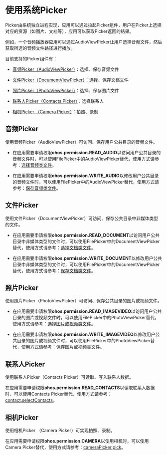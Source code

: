 # 使用系统Picker

Picker由系统独立进程实现，应用可以通过拉起Picker组件，用户在Picker上选择对应的资源（如图片、文档等），应用可以获取Picker返回的结果。

例如，一个音频播放器应用可以通过AudioViewPicker让用户选择音频文件，然后获取所选的音频文件路径进行播放。

目前支持的Picker组件有：

- [音频Picker（AudioViewPicker）](#音频picker)：选择、保存音频文件

- [文件Picker（DocumentViewPicker）](#文件picker)：选择、保存文档文件

- [照片Picker（PhotoViewPicker）](#照片picker)：选择、保存图片文件

- [联系人Picker（Contacts Picker）](#联系人picker)：选择联系人

- [相机Picker （Camera Picker）](#相机picker)：拍照、录制

## 音频Picker

使用音频Picker（AudioViewPicker）可访问、保存用户公共目录的音频文件。

- 在应用需要申请权限**ohos.permission.READ_AUDIO**以访问用户公共目录的音频文件时，可以使用FilePicker中的AudioViewPicker替代，使用方式请参考：[选择音频类文件](../../file-management/select-user-file.md#选择音频类文件)。

- 在应用需要申请权限**ohos.permission.WRITE_AUDIO**以修改用户公共目录的音频文件时，可以使用FilePicker中的AudioViewPicker替代，使用方式请参考：[保存音频类文件](../../file-management/save-user-file.md#保存音频类文件)。

## 文件Picker

使用文件Picker（DocumentViewPicker）可访问、保存公共目录中非媒体类型的文件。

- 在应用需要申请权限**ohos.permission.READ_DOCUMENT**以访问用户公共目录中非媒体类型的文件时，可以使用FilePicker中的DocumentViewPicker替代，使用方式请参考：[选择文档类文件](../../file-management/select-user-file.md#选择文档类文件)。

- 在应用需要申请权限**ohos.permission.WRITE_DOCUMENT**以修改用户公共目录中非媒体类型的文件时，可以使用FilePicker中的DocumentViewPicker替代，使用方式请参考：[保存文档类文件](../../file-management/save-user-file.md#保存文档类文件)。


## 照片Picker

使用照片Picker（PhotoViewPicker）可访问、保存公共目录的图片或视频文件。

- 在应用需要申请权限**ohos.permission.READ_IMAGEVIDEO**以访问用户公共目录的图片或视频文件时，可以使用FilePicker中的PhotoViewPicker替代，使用方式请参考：[选择图片或视频类文件](../../file-management/select-user-file.md#选择图片或视频类文件)。

- 在应用需要申请权限**ohos.permission.WRITE_IMAGEVIDEO**以修改用户公共目录的图片或视频文件时，可以使用FilePicker中的PhotoViewPicker替代，使用方式请参考：[保存图片或视频类文件](../../file-management/save-user-file.md#保存图片或视频类文件)。


## 联系人Picker

使用联系人Picker（Contacts Picker）可读取、写入联系人数据。

在应用需要申请权限**ohos.permission.READ_CONTACTS**以读取联系人数据时，可以使用Contacts Picker替代，使用方式请参考：[contact.selectContacts](../../reference/apis-contacts-kit/js-apis-contact.md#contactselectcontacts10)。

## 相机Picker

使用相机Picker （Camera Picker）可实现拍照、录制。

在应用需要申请权限**ohos.permission.CAMERA**以使用相机时，可以使用Camera Picker替代，使用方式请参考：[cameraPicker.pick](../../reference/apis-camera-kit/js-apis-cameraPicker.md#pick)。